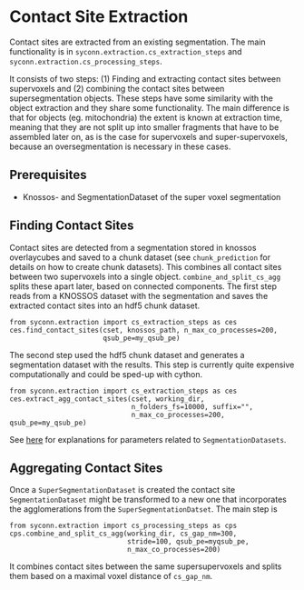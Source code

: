 # Contact Site Extraction
Contact sites are extracted from an existing segmentation. The main functionality is in
`syconn.extraction.cs_extraction_steps` and `syconn.extraction.cs_processing_steps`.

It consists of two steps: (1) Finding and extracting contact sites between supervoxels and (2)
 combining the contact sites between supersegmentation objects. These steps have some similarity
  with the object extraction and they share some functionality. The main difference is that for objects
  (eg. mitochondria) the extent is known at extraction time, meaning that they are not split up into
  smaller fragments that have to be assembled later on, as is the case for supervoxels and super-supervoxels,
  because an oversegmentation is necessary in these cases.

## Prerequisites
* Knossos- and SegmentationDataset of the super voxel segmentation

## Finding Contact Sites

Contact sites are detected from a segmentation stored in knossos overlaycubes and saved to a chunk dataset (see `chunk_prediction` for details on how to create chunk datasets).
This combines all contact sites between two supervoxels into a single object. `combine_and_split_cs_agg` splits these apart later, based on connected components.
The first step reads from a KNOSSOS dataset with the segmentation and saves the extracted contact sites into an hdf5 chunk dataset.

    from syconn.extraction import cs_extraction_steps as ces
    ces.find_contact_sites(cset, knossos_path, n_max_co_processes=200,
                           qsub_pe=my_qsub_pe)
                           

The second step used the hdf5 chunk dataset and generates a segmentation dataset with the results. This step is currently quite expensive computationally and could be sped-up with cython.

    from syconn.extraction import cs_extraction_steps as ces
    ces.extract_agg_contact_sites(cset, working_dir,
                                  n_folders_fs=10000, suffix="",
                                  n_max_co_processes=200, qsub_pe=my_qsub_pe)

See [here](segmentation_datasets.md) for explanations for parameters related to `SegmentationDatasets`.


## Aggregating Contact Sites

Once a `SuperSegmentationDataset` is created the contact site `SegmentationDataset` might be transformed to a new one that incorporates the agglomerations from the `SuperSegmentationDatset`.
The main step is

    from syconn.extraction import cs_processing_steps as cps
    cps.combine_and_split_cs_agg(working_dir, cs_gap_nm=300,
                                 stride=100, qsub_pe=myqsub_pe,
                                 n_max_co_processes=200)

It combines contact sites between the same supersupervoxels and splits them based on a maximal voxel distance of `cs_gap_nm`.
